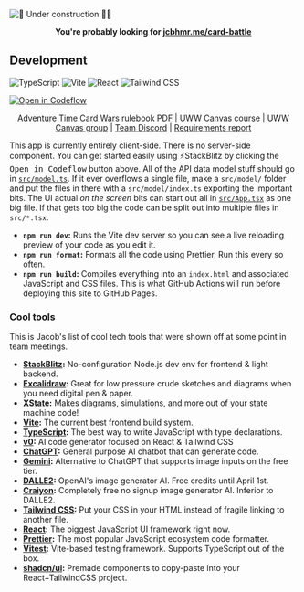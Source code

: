 ![🚧 Under construction 👷‍♂️](https://i.imgur.com/LEP2R3N.png)

<p align=center>
  <b>You're probably looking for <a href="https://jcbhmr.me/card-battle/">jcbhmr.me/card-battle</a></b>
</p>

## Development

![TypeScript](https://img.shields.io/static/v1?style=for-the-badge&message=TypeScript&color=3178C6&logo=TypeScript&logoColor=FFFFFF&label=)
![Vite](https://img.shields.io/static/v1?style=for-the-badge&message=Vite&color=646CFF&logo=Vite&logoColor=FFFFFF&label=)
![React](https://img.shields.io/static/v1?style=for-the-badge&message=React&color=222222&logo=React&logoColor=61DAFB&label=)
![Tailwind CSS](https://img.shields.io/static/v1?style=for-the-badge&message=Tailwind+CSS&color=222222&logo=Tailwind+CSS&logoColor=06B6D4&label=)

[![Open in Codeflow](https://developer.stackblitz.com/img/open_in_codeflow.svg)](https://pr.new/https://github.com/jcbhmr/card-battle)

<p align=center><a href="https://upload.snakesandlattes.com/rules/a/AdventureTimeCardWarsFinnvsJake.pdf">Adventure Time Card Wars rulebook PDF</a>
  | <a href="https://uwwtw.instructure.com/courses/629539">UWW Canvas course</a>
  | <a href="https://uwwtw.instructure.com/groups/589727">UWW Canvas group</a>
  | <a href="https://discord.com/channels/1210270012871548968/1210270013316141087">Team Discord</a>
  | <a href="https://github.com/jcbhmr/card-battle/blob/main/Requirements%20report.pdf">Requirements report</a>
</p>

This app is currently entirely client-side. There is no server-side component. You can get started easily using ⚡StackBlitz by clicking the <kbd>Open in Codeflow</kbd> button above. All of the API data model stuff should go in [`src/model.ts`](src/model.ts). If it ever overflows a single file, make a `src/model/` folder and put the files in there with a `src/model/index.ts` exporting the important bits. The UI actual _on the screen_ bits can start out all in [`src/App.tsx`](src/App.tsx) as one big file. If that gets too big the code can be split out into multiple files in `src/*.tsx`.

- **`npm run dev`:** Runs the Vite dev server so you can see a live reloading preview of your code as you edit it.
- **`npm run format`:** Formats all the code using Prettier. Run this every so often.
- **`npm run build`:** Compiles everything into an `index.html` and associated JavaScript and CSS files. This is what GitHub Actions will run before deploying this site to GitHub Pages.

### Cool tools

This is Jacob's list of cool tech tools that were shown off at some point in team meetings.

- **[StackBlitz](https://stackblitz.com/):** No-configuration Node.js dev env for frontend & light backend.
- **[Excalidraw](https://excalidraw.com/):** Great for low pressure crude sketches and diagrams when you need digital pen & paper.
- **[XState](https://github.com/statelyai/xstate):** Makes diagrams, simulations, and more out of your state machine code!
- **[Vite](https://vitejs.dev/):** The current best frontend build system.
- **[TypeScript](https://www.typescriptlang.org/):** The best way to write JavaScript with type declarations.
- **[v0](https://v0.dev/):** AI code generator focused on React & Tailwind CSS
- **[ChatGPT](https://chat.openai.com/):** General purpose AI chatbot that can generate code.
- **[Gemini](https://gemini.google.com/):** Alternative to ChatGPT that supports image inputs on the free tier.
- **[DALLE2](https://labs.openai.com/):** OpenAI's image generator AI. Free credits until April 1st.
- **[Craiyon](https://www.craiyon.com/):** Completely free no signup image generator AI. Inferior to DALLE2.
- **[Tailwind CSS](https://tailwindcss.com/):** Put your CSS in your HTML instead of fragile linking to another file.
- **[React](https://react.dev/):** The biggest JavaScript UI framework right now.
- **[Prettier](https://prettier.io/):** The most popular JavaScript ecosystem code formatter.
- **[Vitest](https://vitest.dev/):** Vite-based testing framework. Supports TypeScript out of the box.
- **[shadcn/ui](https://ui.shadcn.com/):** Premade components to copy-paste into your React+TailwindCSS project.
